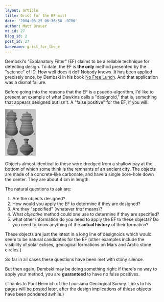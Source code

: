 ```yaml
---
layout: article
title: Grist for the EF mill
date: '2004-03-25 06:36:50 -0700'
author: Matt Brauer
mt_id: 27
blog_id: 2
post_id: 27
basename: grist_for_the_e
---
```

Dembski's "Explanatory Filter" (EF) claims to be a reliable technique for detecting design. To date, the EF is <B>the only</b> method presented by the "science" of ID. How well does it do? Nobody knows. It has been applied precisely once, by Dembski in his book <u>No Free Lunch</u>. And that application was a dismal failure.

Before going into the reasons that the EF is a psuedo-algorithm, I'd like to present an example of what Dawkins calls a "designoid," that is, something that appears designed but isn't. A "false positive" for the EF, if you will.

<a href="/uploads/2005/brauer_fig3.jpg"><img alt="brauer_fig3.jpg" src="/uploads/2005/brauer_fig3-thumb.jpg" width="100" height="152" border="0" /></a>

<!--more-->

Objects almost identical to these were dredged from a shallow bay at the bottom of which some think is the remnants of an ancient city. The objects are made of a concrete-like carbonate, and have a single bore-hole down the center. They are about 4 cm in length.

The natural questions to ask are:
1. Are the objects designed?
2. How would you apply the EF to determine if they are designed?
3. Are they "specified" (whatever <i>that</i> means)?
4. What <i>objective</i> method could one use to determine if they are specified?
5. what other information do you need to apply the EF to these objects? Do you need to know anything of the <b>actual history</b> of their formation?

These objects are just the latest in a long line of designoids which would seem to be natural candidates for the EF (other examples include the visibility of solar eclises, geological formations on Mars and Arctic stone circles.)

So far in all cases these questions have been met with stony silence. 

But then again, Dembski may be doing something right: if there's no way to apply your method, you are <b>guaranteed</b> to have no false positives.

(Thanks to Paul Heinrich of the Louisiana Geological Survey. Links to his pages will be posted later, after the design implications of thiese objects have been pondered awhile.)

